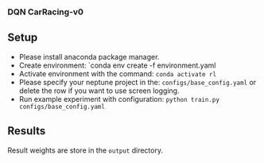 ### DQN CarRacing-v0

## Setup

* Please install anaconda package manager.
* Create environment: `conda env create -f environment.yaml
* Activate environment with the command: `conda activate rl`
* Please specify your neptune project in the: ```configs/base_config.yaml``` or delete the row if you want to use screen logging.
* Run example experiment with configuration:
```python train.py configs/base_config.yaml```
  
## Results

Result weights are store in the `output` directory.
